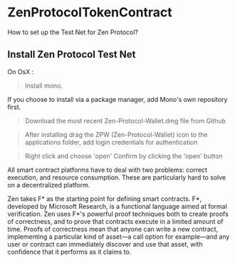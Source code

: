 # ZenProtocolTokenContract

How to set up the Test Net for Zen Protocol?

## Install Zen Protocol Test Net

On OsX : 

> Install mono. 

If you choose to install via a package manager, add Mono's own repository first.

> Download the most recent Zen-Protocol-Wallet.dmg file from Github​

> After installing drag the ZPW (Zen-Protocol-Wallet) icon to the applications folder, add login credentials for authentication

> Right click and choose 'open'
> Confirm by clicking the 'open' button


All smart contract platforms have to deal with two problems: correct execution, and resource consumption. These are particularly hard to solve on a decentralized platform.

Zen takes F* as the starting point for defining smart contracts. F*, developed by Microsoft Research, is a functional language aimed at formal verification. Zen uses F*'s powerful proof techniques both to create proofs of correctness, and to prove that contracts execute in a limited amount of time. Proofs of correctness mean that anyone can write a new contract, implementing a particular kind of asset—a call option for example—and any user or contract can immediately discover and use that asset, with confidence that it performs as it claims to.
